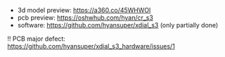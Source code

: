 * 3d model preview: https://a360.co/45WHWOl
* pcb preview: https://oshwhub.com/hyan/cr_s3
* software: https://github.com/hyansuper/xdial_s3 (only partially done)

!! PCB major defect: https://github.com/hyansuper/xdial_s3_hardware/issues/1
